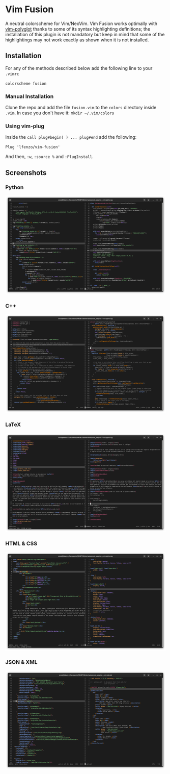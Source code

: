 # Vim Fusion

A neutral colorscheme for Vim/NeoVim. Vim Fusion works optimally with [vim-polyglot](https://github.com/sheerun/vim-polyglot) thanks to some of its syntax highlighting definitions; the installation of this plugin is not mandatory but keep in mind that some of the highlightings may not work exactly as shown when it is not installed. 

## Installation

For any of the methods described below add the following line to your `.vimrc`

```console
colorscheme fusion
```
### Manual Installation

Clone the repo and add the file `fusion.vim` to the `colors` directory inside `.vim`. In case you don't have it: `mkdir ~/.vim/colors`

### Using vim-plug

Inside the ``call plug#begin( ) ... plug#end`` add the following:

```console
Plug 'lfenzo/vim-fusion'
```
And then, `:w`, `:source %` and `:PlugInstall`.

## Screenshots

### Python
![](./screenshots/python.png)

### C++
![](./screenshots/cpp.png)

### LaTeX
![](./screenshots/latex.png)

### HTML & CSS
![](./screenshots/html-css.png)

### JSON & XML
![](./screenshots/json-xml.png)
